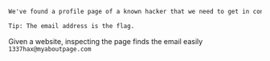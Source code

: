 ```txt 
We've found a profile page of a known hacker that we need to get in contact with but most of the information visible on the page is useless to us. However, there is one secret real way to contact him that he's managed to inject on the page - a hidden email address. Intern, we need you to find his email address!

Tip: The email address is the flag.
```

Given a website, inspecting the page finds the email easily ```1337hax@myaboutpage.com```